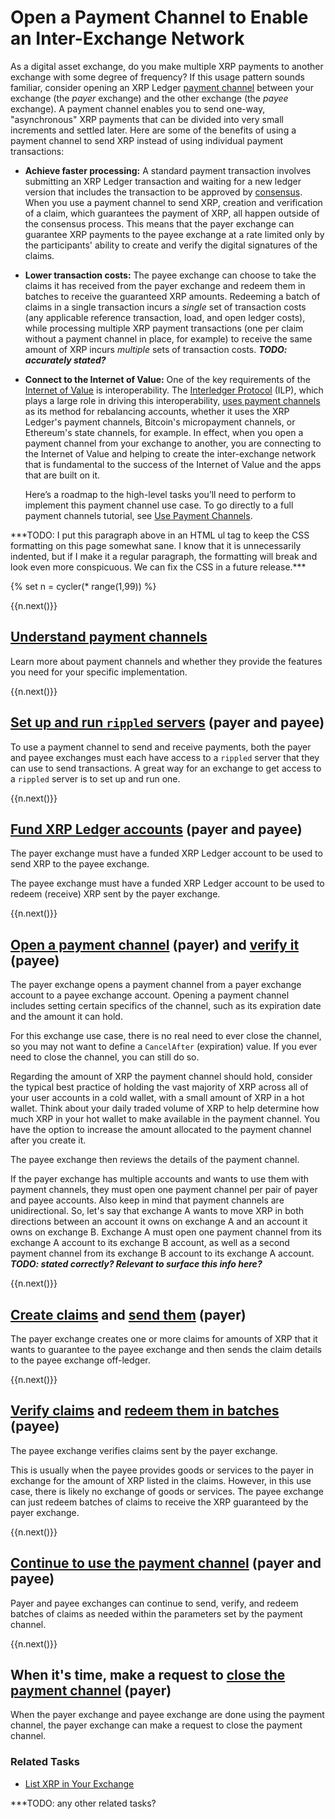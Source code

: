 # Open a Payment Channel to Enable an Inter-Exchange Network

As a digital asset exchange, do you make multiple XRP payments to another exchange with some degree of frequency? If this usage pattern sounds familiar, consider opening an XRP Ledger [payment channel](payment-channels.html) between your exchange (the _payer_ exchange) and the other exchange (the _payee_ exchange). A payment channel enables you to send one-way, "asynchronous" XRP payments that can be divided into very small increments and settled later. Here are some of the benefits of using a payment channel to send XRP instead of using individual payment transactions:

- **Achieve faster processing:** A standard payment transaction involves submitting an XRP Ledger transaction and waiting for a new ledger version that includes the transaction to be approved by [consensus](https://developers.ripple.com/consensus.html). When you use a payment channel to send XRP, creation and verification of a claim, which guarantees the payment of XRP, all happen outside of the consensus process. This means that the payer exchange can guarantee XRP payments to the payee exchange at a rate limited only by the participants' ability to create and verify the digital signatures of the claims.

- **Lower transaction costs:** The payee exchange can choose to take the claims it has received from the payer exchange and redeem them in batches to receive the guaranteed XRP amounts. Redeeming a batch of claims in a single transaction incurs a _single_ set of transaction costs (any applicable reference transaction, load, and open ledger costs), while processing multiple XRP payment transactions (one per claim without a payment channel in place, for example) to receive the same amount of XRP incurs _multiple_ sets of transaction costs. ***TODO: accurately stated?***

- **Connect to the Internet of Value:** One of the key requirements of the [Internet of Value](https://ripple.com/insights/the-internet-of-value-what-it-means-and-how-it-benefits-everyone/) is interoperability. The [Interledger Protocol](https://interledger.org/) (ILP), which plays a large role in driving this interoperability, [uses payment channels](https://interledger.org/rfcs/0027-interledger-protocol-4) as its method for rebalancing accounts, whether it uses the XRP Ledger's payment channels, Bitcoin's micropayment channels, or Ethereum's state channels, for example. In effect, when you open a payment channel from your exchange to another, you are connecting to the Internet of Value and helping to create the inter-exchange network that is fundamental to the success of the Internet of Value and the apps that are built on it.

<ul>Here’s a roadmap to the high-level tasks you’ll need to perform to implement this payment channel use case. To go directly to a full payment channels tutorial, see <a href="use-payment-channels.html">Use Payment Channels</a>.</ul> ***TODO: I put this paragraph above in an HTML ul tag to keep the CSS formatting on this page somewhat sane. I know that it is unnecessarily indented, but if I make it a regular paragraph, the formatting will break and look even more conspicuous. We can fix the CSS in a future release.***

<!-- #{TODO: for the future: per Warren, it would be great to add diagrams for each step in the flow - showing claims and batch redemptions moving through the payment channel}# -->

{% set n = cycler(* range(1,99)) %}


<span class="use-case-step-num">{{n.next()}}</span>
## [Understand payment channels](payment-channels.html)

Learn more about payment channels and whether they provide the features you need for your specific implementation.


<span class="use-case-step-num">{{n.next()}}</span>
## [Set up and run `rippled` servers](manage-the-rippled-server.html) (payer and payee)

To use a payment channel to send and receive payments, both the payer and payee exchanges must each have access to a `rippled` server that they can use to send transactions. A great way for an exchange to get access to a `rippled` server is to set up and run one.


<span class="use-case-step-num">{{n.next()}}</span>
## [Fund XRP Ledger accounts](accounts.html) (payer and payee)

The payer exchange must have a funded XRP Ledger account to be used to send XRP to the payee exchange.

The payee exchange must have a funded XRP Ledger account to be used to redeem (receive) XRP sent by the payer exchange.


<span class="use-case-step-num">{{n.next()}}</span>
## [Open a payment channel](use-payment-channels.html#1-the-payer-creates-a-payment-channel-to-a-particular-recipient) (payer) and [verify it](use-payment-channels.html#2-the-payee-checks-specifics-of-the-payment-channel) (payee)

The payer exchange opens a payment channel from a payer exchange account to a payee exchange account. Opening a payment channel includes setting certain specifics of the channel, such as its expiration date and the amount it can hold.

For this exchange use case, there is no real need to ever close the channel, so you may not want to define a `CancelAfter` (expiration) value. If you ever need to close the channel, you can still do so.

Regarding the amount of XRP the payment channel should hold, consider the typical best practice of holding the vast majority of XRP across all of your user accounts in a cold wallet, with a small amount of XRP in a hot wallet. Think about your daily traded volume of XRP to help determine how much XRP in your hot wallet to make available in the payment channel. You have the option to increase the amount allocated to the payment channel after you create it.

The payee exchange then reviews the details of the payment channel.

If the payer exchange has multiple accounts and wants to use them with payment channels, they must open one payment channel per pair of payer and payee accounts. Also keep in mind that payment channels are unidirectional. So, let's say that exchange A wants to move XRP in both directions between an account it owns on exchange A and an account it owns on exchange B. Exchange A must open one payment channel from its exchange A account to its exchange B account, as well as a second payment channel from its exchange B account to its exchange A account. ***TODO: stated correctly? Relevant to surface this info here?***


<span class="use-case-step-num">{{n.next()}}</span>
## [Create claims](use-payment-channels.html#3-the-payer-creates-one-or-more-signed-claims-for-the-xrp-in-the-channel) and [send them](use-payment-channels.html#4-the-payer-sends-a-claim-to-the-payee-as-payment-for-goods-or-services) (payer)

The payer exchange creates one or more claims for amounts of XRP that it wants to guarantee to the payee exchange and then sends the claim details to the payee exchange off-ledger.


<span class="use-case-step-num">{{n.next()}}</span>
## [Verify claims](use-payment-channels.html#5-the-payee-verifies-the-claims) and [redeem them in batches](use-payment-channels.html#8-when-ready-the-payee-redeems-a-claim-for-the-authorized-amount) (payee)

The payee exchange verifies claims sent by the payer exchange.

This is usually when the payee provides goods or services to the payer in exchange for the amount of XRP listed in the claims. However, in this use case, there is likely no exchange of goods or services. The payee exchange can just redeem batches of claims to receive the XRP guaranteed by the payer exchange.


<span class="use-case-step-num">{{n.next()}}</span>
## [Continue to use the payment channel](use-payment-channels.html#7-repeat-steps-3-6-as-desired) (payer and payee)

Payer and payee exchanges can continue to send, verify, and redeem batches of claims as needed within the parameters set by the payment channel.


<span class="use-case-step-num">{{n.next()}}</span>
## When it's time, make a request to [close the payment channel](use-payment-channels.html#9-when-the-payer-and-payee-are-done-doing-business-the-payer-requests-for-the-channel-to-be-closed) (payer)

When the payer exchange and payee exchange are done using the payment channel, the payer exchange can make a request to close the payment channel.


### Related Tasks

- [List XRP in Your Exchange](list-xrp-in-your-exchange.html)

<!-- #{TODO: jha rebase on master to be able to link to [List Your Exchange on XRP Charts](list-your-exchange-on-xrp-charts.html) }#-->

***TODO: any other related tasks?

